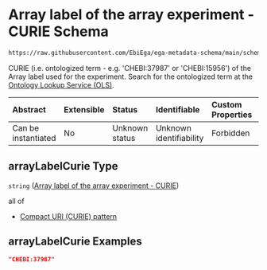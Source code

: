 # Array label of the array experiment - CURIE Schema

```txt
https://raw.githubusercontent.com/EbiEga/ega-metadata-schema/main/schemas/EGA.common-definitions.json#/definitions/arrayLabel/properties/arrayLabelCurie
```

CURIE (i.e. ontologized term - e.g. 'CHEBI:37987' or 'CHEBI:15956') of the Array label used for the experiment. Search for the ontologized term at the [Ontology Lookup Service (OLS)](https://www.ebi.ac.uk/ols/index).

| Abstract            | Extensible | Status         | Identifiable            | Custom Properties | Additional Properties | Access Restrictions | Defined In                                                                                           |
| :------------------ | :--------- | :------------- | :---------------------- | :---------------- | :-------------------- | :------------------ | :--------------------------------------------------------------------------------------------------- |
| Can be instantiated | No         | Unknown status | Unknown identifiability | Forbidden         | Allowed               | none                | [EGA.common-definitions.json\*](../../../schemas/EGA.common-definitions.json "open original schema") |

## arrayLabelCurie Type

`string` ([Array label of the array experiment - CURIE](ega-12-definitions-repeatable-arraylabel-node-properties-array-label-of-the-array-experiment---curie.md))

all of

*   [Compact URI (CURIE) pattern](ega-12-definitions-repeatable-arraylabel-node-properties-array-label-of-the-array-experiment---curie-allof-compact-uri-curie-pattern.md "check type definition")

## arrayLabelCurie Examples

```json
"CHEBI:37987"
```
